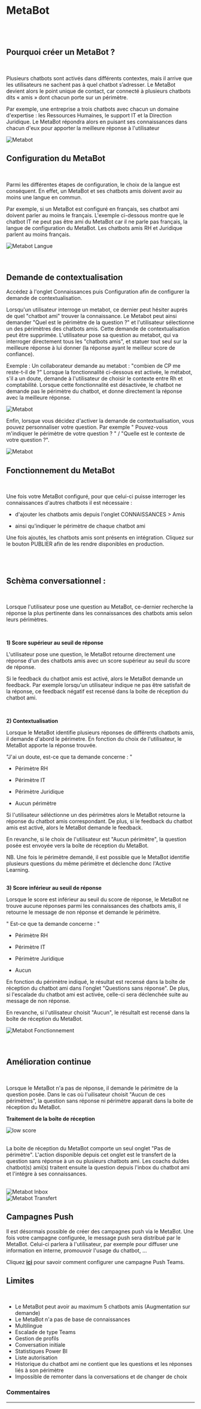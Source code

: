# MetaBot

 <br />
 <br />

## Pourquoi créer un MetaBot ? 
 <br />

Plusieurs chatbots sont activés dans différents contextes, mais il arrive que les utilisateurs ne sachent pas à quel chatbot s’adresser. 
Le MetaBot devient alors le point unique de contact, car connecté à plusieurs chatbots dits « amis » dont chacun porte sur un périmètre.

Par exemple, une entreprise a trois chatbots avec chacun un domaine d'expertise : les Ressources Humaines, le support IT et la Direction Juridique. Le MetaBot répondra alors en puisant ses connaissances dans chacun d'eux pour apporter la meilleure réponse à l'utilisateur

<div class="image_center">
  <img :src="$withBase('/assets/img/fr/metabot/metabot1.PNG')" alt="Metabot">
</div>

## Configuration du MetaBot
 <br />

Parmi les différentes étapes de configuration, le choix de la langue est conséquent. En effet, un MetaBot et ses chatbots amis doivent avoir au moins une langue en commun. 

Par exemple, si un MetaBot est configuré en français, ses chatbot ami doivent parler au moins le français. 
L'exemple ci-dessous montre que le chatbot IT ne peut pas être ami du MetaBot car il ne parle pas français, la langue de configuration du MetaBot. Les chatbots amis RH et Juridique parlent au moins français. 

<div class="image_center">
  <img :src="$withBase('/assets/img/fr/metabot/Metabotlangue.PNG')" alt="Metabot Langue">
</div>
 <br />
 <br />

## Demande de contextualisation

Accédez à l'onglet Connaissances puis Configuration afin de configurer la demande de contextualisation. 

Lorsqu'un utilisateur interroge un metabot, ce dernier peut hésiter auprès de quel "chatbot ami" trouver la connaissance. Le Metabot peut ainsi demander "Quel est le périmètre de la question ?" et l'utilisateur sélectionne un des périmètres des chatbots amis. 
Cette demande de contextualisation peut être supprimée. L'utilisateur pose sa question au metabot, qui va interroger  directement tous les "chatbots amis", et statuer tout seul sur la meilleure réponse à lui donner (la réponse ayant le meilleur score de confiance).

Exemple :
Un collaborateur demande au metabot : "combien de CP me reste-t-il de ?" 
Lorsque la fonctionnalité ci-dessous est activée, le métabot, s'il a un doute, demande à l'utilisateur de choisir le contexte entre Rh et comptabilité. Lorsque cette fonctionnalité est désactivée, le chatbot ne demande pas le périmètre du chatbot, et donne directement la réponse avec la meilleure réponse. 

<div class="image_center">
  <img :src="$withBase('/assets/img/fr/metabot/demandedecontextualisation.PNG')" alt="Metabot">
  </div>

Enfin, lorsque vous décidez d'activer la demande de contextualisation, vous pouvez personnaliser votre question. Par exemple " Pouvez-vous m'indiquer le périmètre de votre question ? " / "Quelle est le contexte de votre question ?".

<div class="image_center">
  <img :src="$withBase('/assets/img/fr/metabot/demandedecontextualisation1.PNG')" alt="Metabot">
</div>

## Fonctionnement du MetaBot
 <br />

Une fois votre MetaBot configuré, pour que celui-ci puisse interroger les connaissances d'autres chatbots il est nécessaire : 

- d'ajouter les chatbots amis depuis l'onglet CONNAISSANCES > Amis

- ainsi qu'indiquer le périmètre de chaque chatbot ami 

Une fois ajoutés, les chatbots amis sont présents en intégration. Cliquez sur le bouton PUBLIER afin de les rendre disponibles en production. 

 <br />
 <br />

## Schèma conversationnel : 
 <br />

Lorsque l'utilisateur pose une question au MetaBot, ce-dernier recherche la réponse la plus pertinente dans les connaissances des chatbots amis selon leurs périmètres. 

 <br />

**1) Score supérieur au seuil de réponse** 

L'utilisateur pose une question, le MetaBot retourne directement une réponse d'un des chatbots amis avec un score supérieur au seuil du score de réponse. 

  Si le feedback du chatbot amis est activé, alors le MetaBot demande un feedback. Par exemple lorsqu'un utilisateur indique ne pas être satisfait de la réponse, ce feedback négatif est recensé dans la boîte de réception du chatbot ami.

 <br />

**2) Contextualisation** 

Lorsque le MetaBot identifie plusieurs réponses de différents chatbots amis, il demande d'abord le périmetre. En fonction du choix de l'utilisateur, le MetaBot apporte la réponse trouvée. 

"J'ai un doute, est-ce que ta demande concerne : "

- Périmètre RH 
  
- Périmètre IT  
 
- Périmètre Juridique 
  
- Aucun périmètre


Si l'utilisateur séléctionne un des périmètres alors le MetaBot retourne la réponse du chatbot amis correspondant. De plus, si le feedback du chatbot amis est activé, alors le MetaBot demande le feedback. 

En revanche, si le choix de l'utilisateur est "Aucun périmètre", la question posée est envoyée vers la boîte de réception du MetaBot. 

NB. Une fois le périmètre demandé, il est possible que le MetaBot identifie plusieurs questions du même périmètre et déclenche donc l'Active Learning. 
 <br />
 <br />

**3) Score inférieur au seuil de réponse** 

Lorsque le score est inférieur au seuil du score de réponse, le MetaBot ne trouve aucune réponses parmi les connaissances des chatbots amis, il retourne le message de non réponse et demande le périmètre. 

" Est-ce que ta demande concerne : "

- Périmètre RH 

- Périmètre IT 

- Périmètre Juridique

- Aucun 

En fonction du périmètre indiqué, le résultat est recensé dans la boîte de réception du chatbot ami dans l'onglet "Questions sans réponse". De plus, si l'escalade du chatbot ami est activée, celle-ci sera déclenchée suite au message de non réponse. 

En revanche, si l'utilisateur choisit "Aucun", le résultalt est recensé dans la boîte de réception du MetaBot. 

<div class="image_center">
  <img :src="$withBase('/assets/img/fr/metabot/Metabotfonctionnement.PNG')" alt="Metabot Fonctionnement">
</div>

 <br />
 <br />

## Amélioration continue 
 <br />

Lorsque le MetaBot n'a pas de réponse, il demande le périmètre de la question posée. Dans le cas où l'uilisateur choisit "Aucun de ces périmètres", la question sans réponse ni périmètre apparait dans la boite de réception du MetaBot. 
 <br />

**Traitement de la boîte de réception**

<div class="image_center">
  <img :src="$withBase('/assets/img/fr/metabot/metabotamelioration.PNG')" alt="low score">
</div>


 <br />

La boite de réception du MetaBot comporte un seul onglet "Pas de périmètre". L'action disponible depuis cet onglet est le transfert de la question sans réponse à un ou plusieurs chatbots ami. Les coachs du/des chatbot(s) ami(s) traitent ensuite la question depuis l'inbox du chatbot ami et l'intégre à ses connaissances. 
 <br />
 <br />

<div class="image_center">
  <img :src="$withBase('/assets/img/fr/metabot/metabotinbox.PNG')" alt="Metabot Inbox">
</div>


<div class="image_center">
  <img :src="$withBase('/assets/img/fr/metabot/metabottransfert.PNG')" alt="Metabot Transfert">
</div>

## Campagnes Push

Il est désormais possible de créer des campagnes push via le MetaBot. Une fois votre campagne configurée, le message push sera distribué par le MetaBot. Celui-ci parlera à l'utilisateur, par exemple pour diffuser une information en interne, promouvoir l'usage du chatbot, ...

Cliquez [**ici**](/fr/chatbot/communication/campagne.html#campagnes-teams) pour savoir comment configurer une campagne Push Teams. 

## Limites
 <br />

- Le MetaBot peut avoir au maximum 5 chatbots amis (Augmentation sur demande)
- Le MetaBot n'a pas de base de connaissances 
- Multilingue 
- Escalade de type Teams 
- Gestion de profils
- Conversation initiale 
- Statistiques Power BI 
- Liste autorisation 
- Historique du chatbot ami ne contient que les questions et les réponses liés à son périmètre
- Impossible de remonter dans la conversations et de changer de choix 


### Commentaires
---
<Commentaire />